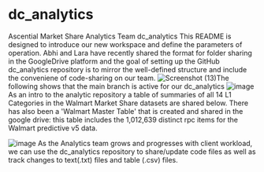 # dc_analytics
Ascential Market Share Analytics Team
dc_analytics This README is designed to introduce our new workspace and define the parameters of operation. Abhi and Lara have recently shared the format for folder sharing in the GoogleDrive platform and the goal of setting up the GitHub dc_analytics repository is to mirror the well-defined structure and include the conveniene of code-sharing on our team. ![Screenshot (13)](https://user-images.githubusercontent.com/100659541/217077972-28313624-9b22-4fe6-af3c-16ab07a4d3c3.png)The following shows that the main branch is active for our dc_analytics
![image](https://user-images.githubusercontent.com/124629607/217083008-3988e16c-0855-4b8f-b654-a4f730fed951.png)
As an intro to the analytic repository a table of summaries of all 14 L1 Categories in the Walmart Market Share datasets are shared below. There has also been a 'Walmart Master Table' that is created and shared in the google drive: this table includes the 1,012,639 distinct rpc items for the Walmart predictive v5 data.

![image](https://user-images.githubusercontent.com/124629607/217298988-cea181fe-3c14-4d04-9a38-111c2d23c867.png)
As the Analytics team grows and progresses with client workload, we can use the dc_analytics repository to share/update code files as well as track changes to text(.txt) files and table (.csv) files. 


